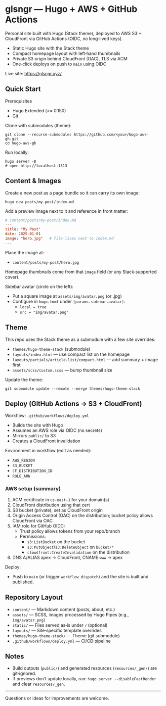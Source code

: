 # glsngr — Hugo + AWS + GitHub Actions

Personal site built with Hugo (Stack theme), deployed to AWS S3 + CloudFront via GitHub Actions (OIDC, no long‑lived keys).

- Static Hugo site with the Stack theme
- Compact homepage layout with left‑hand thumbnails
- Private S3 origin behind CloudFront (OAC), TLS via ACM
- One‑click deploys on push to `main` using OIDC

Live site: https://glsngr.xyz/

## Quick Start

Prerequisites
- Hugo Extended (>= 0.150)
- Git

Clone with submodules (theme):

```
git clone --recurse-submodules https://github.com/<you>/hugo-aws-gh.git
cd hugo-aws-gh
```

Run locally:

```
hugo server -D
# open http://localhost:1313
```

## Content & Images

Create a new post as a page bundle so it can carry its own image:

```
hugo new posts/my-post/index.md
```

Add a preview image next to it and reference in front matter:

```toml
# content/posts/my-post/index.md
---
title: "My Post"
date: 2025-01-01
image: "hero.jpg"   # file lives next to index.md
---
```

Place the image at:
- `content/posts/my-post/hero.jpg`

Homepage thumbnails come from that `image` field (or any Stack‑supported cover).

Sidebar avatar (circle on the left):
- Put a square image at `assets/img/avatar.png` (or .jpg)
- Configure in `hugo.toml` under `[params.sidebar.avatar]`:
  - `local = true`
  - `src = "img/avatar.png"`

## Theme

This repo uses the Stack theme as a submodule with a few site overrides:
- `themes/hugo-theme-stack` (submodule)
- `layouts/index.html` — use compact list on the homepage
- `layouts/partials/article-list/compact.html` — add summary + image first
- `assets/scss/custom.scss` — bump thumbnail size

Update the theme:

```
git submodule update --remote --merge themes/hugo-theme-stack
```

## Deploy (GitHub Actions → S3 + CloudFront)

Workflow: `.github/workflows/deploy.yml`
- Builds the site with Hugo
- Assumes an AWS role via OIDC (no secrets)
- Mirrors `public/` to S3
- Creates a CloudFront invalidation

Environment in workflow (edit as needed):
- `AWS_REGION`
- `S3_BUCKET`
- `CF_DISTRIBUTION_ID`
- `ROLE_ARN`

### AWS setup (summary)
1) ACM certificate in `us-east-1` for your domain(s)
2) CloudFront distribution using that cert
3) S3 bucket (private), set as CloudFront origin
4) Origin Access Control (OAC) on the distribution; bucket policy allows CloudFront via OAC
5) IAM role for GitHub OIDC:
   - Trust policy allows tokens from your repo/branch
   - Permissions:
     - `s3:ListBucket` on the bucket
     - `s3:PutObject`/`s3:DeleteObject` on `bucket/*`
     - `cloudfront:CreateInvalidation` on the distribution
6) DNS A/ALIAS apex → CloudFront, CNAME `www` → apex

Deploy:
- Push to `main` (or trigger `workflow_dispatch`) and the site is built and published.

## Repository Layout

- `content/` — Markdown content (posts, about, etc.)
- `assets/` — SCSS, images processed by Hugo Pipes (e.g., `img/avatar.png`)
- `static/` — Files served as‑is under `/` (optional)
- `layouts/` — Site‑specific template overrides
- `themes/hugo-theme-stack/` — Theme (git submodule)
- `.github/workflows/deploy.yml` — CI/CD pipeline

## Notes

- Build outputs (`public/`) and generated resources (`resources/_gen/`) are git‑ignored.
- If previews don’t update locally, run: `hugo server --disableFastRender` and clear `resources/_gen`.

---

Questions or ideas for improvements are welcome.
